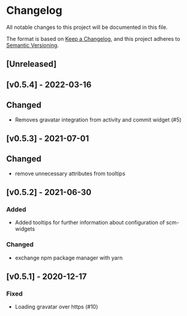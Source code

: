 # Changelog
All notable changes to this project will be documented in this file.

The format is based on [Keep a Changelog](https://keepachangelog.com/en/1.0.0/),
and this project adheres to [Semantic Versioning](https://semver.org/spec/v2.0.0.html).

## [Unreleased]

## [v0.5.4] - 2022-03-16
## Changed
* Removes gravatar integration from activity and commit widget (#5)

## [v0.5.3] - 2021-07-01
## Changed
* remove unnecessary attributes from tooltips

## [v0.5.2] - 2021-06-30

### Added
* Added tooltips for further information about configuration of scm-widgets

### Changed
* exchange npm package manager with yarn

## [v0.5.1] - 2020-12-17

### Fixed

* Loading gravatar over https (#10) 
